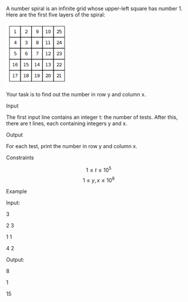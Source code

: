 A number spiral is an infinite grid whose upper-left square has number 1. Here are the first five layers of the spiral:

![](./image.png)

Your task is to find out the number in row y and column x.

Input

The first input line contains an integer t: the number of tests.
After this, there are t lines, each containing integers y and x.

Output

For each test, print the number in row y and column x.

Constraints

$$
1 \le t \le 10^5
$$
$$
1 \le y,x \le 10^9
$$

Example

Input:

3

2 3

1 1

4 2

Output:

8

1

15